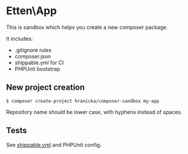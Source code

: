 # Etten\App

This is sandbox which helps you create a new composer package.

It includes:

* .gitignore rules
* composer.json
* shippable.yml for CI
* PHPUnit bootstrap


## New project creation

`$ composer create-project hranicka/composer-sandbox my-app`

Repository name should be lower case, with hyphens instead of spaces.


## Tests

See [shippable.yml](/shippable.yml) and PHPUnit config.

